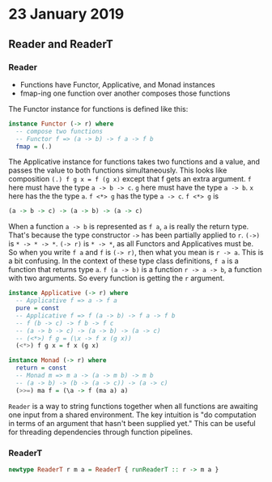 # 23 January 2019

## Reader and ReaderT

### Reader

- Functions have Functor, Applicative, and Monad instances
- fmap-ing one function over another composes those functions

The Functor instance for functions is defined like this:

```haskell
instance Functor (-> r) where
  -- compose two functions
  -- Functor f => (a -> b) -> f a -> f b
  fmap = (.)
```

The Applicative instance for functions takes two functions and a value, and 
passes the value to both functions simultaneously.
This looks like composition `(.) f g x = f (g x)` except that f gets an extra 
argument.
`f` here must have the type `a -> b -> c`.
`g` here must have the type `a -> b`.
`x` here has the the type `a`.
`f <*> g` has the type `a -> c`.
`f <*> g` is

```haskell
(a -> b -> c) -> (a -> b) -> (a -> c)
```

When a function `a -> b` is represented as `f a`, `a` is really the return type.
That's because the type constructor `->` has been partially applied to `r`.
`(->)` is `* -> * -> *`.
`(-> r)` is `* -> *`, as all Functors and Applicatives must be.
So when you write `f a` and `f` is `(-> r)`, then what you mean is `r -> a`.
This is a bit confusing.
In the context of these type class definitions, `f a` is a function that returns
type `a`.
`f (a -> b)` is a function `r -> a -> b`, a function with two arguments.
So every function is getting the `r` argument.

```haskell
instance Applicative (-> r) where
  -- Applicative f => a -> f a
  pure = const
  -- Applicative f => f (a -> b) -> f a -> f b
  -- f (b -> c) -> f b -> f c
  -- (a -> b -> c) -> (a -> b) -> (a -> c)
  -- (<*>) f g = (\x -> f x (g x))
  (<*>) f g x = f x (g x)
```

```haskell
instance Monad (-> r) where
  return = const
  -- Monad m => m a -> (a -> m b) -> m b
  -- (a -> b) -> (b -> (a -> c)) -> (a -> c)
  (>>=) ma f = (\a -> f (ma a) a)
```

`Reader` is a way to string functions together when all functions are awaiting 
one input from a shared environment.
The key intuition is "do computation in terms of an argument that hasn't been
supplied yet."
This can be useful for threading dependencies through function pipelines.

### ReaderT

```haskell
newtype ReaderT r m a = ReaderT { runReaderT :: r -> m a }
```
